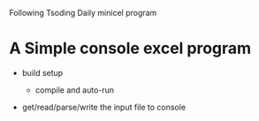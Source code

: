 Following Tsoding Daily minicel program

# A Simple console excel program

-	build setup
	-	compile and auto-run 

-	get/read/parse/write the input file to console
